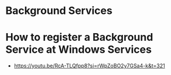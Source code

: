 # Background Services

# How to register a Background Service at Windows Services
* https://youtu.be/RcA-TLQfpp8?si=rWpZoBO2y7GSa4-k&t=321